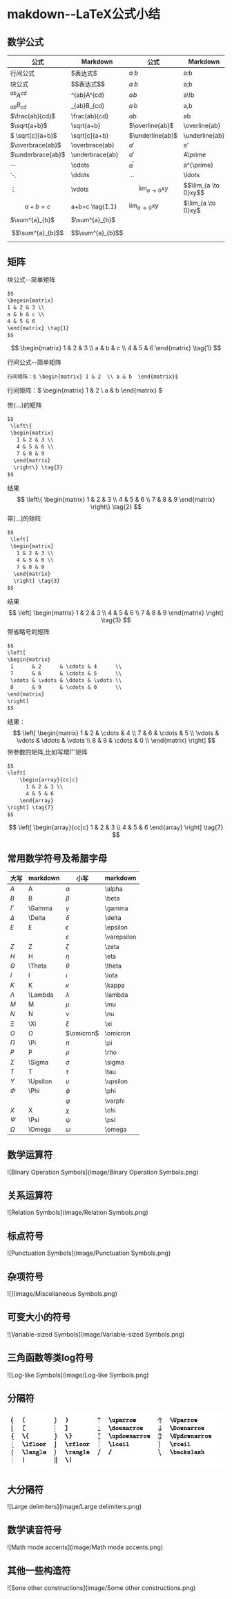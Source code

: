 # makdown--LaTeX公式小结

## 数学公式

| 公式                  | Markdown            | 公式                   | Markdown                 |
| ------------------- | ------------------- | -------------------- | ------------------------ |
| 行间公式                | \$表达式\$             | $a\:b$               | a\:b                     |
| 块公式                 | \$\$表达式\$\$         | $a\;b$               | a\;b                     |
| $^{ab}A^{cd}$       | ^{ab}A^{cd}         | $a\!b$               | a\\!b                    |
| $_{ab}B_{cd}$       | \_{ab}B\_{cd}       | $a\,b$               | a\,b                     |
| $\frac{ab}{cd}$     | \frac{ab}{cd}       | $ab$                 | ab                       |
| $\sqrt{a+b}$        | \sqrt{a+b}          | $\overline{ab}$      | \overline{ab}            |
| $ \sqrt[c]{a+b}$    | \sqrt[c]{a+b}       | $\underline{ab}$     | \underline{ab}           |
| $\overbrace{ab}$    | \overbrace{ab}      | $a'$                 | a'                       |
| $\underbrace{ab}$   | \underbrace{ab}     | $a\prime$            | A\prime                  |
| $\cdots$            | \cdots              | $a^{\prime}$         | a^{\prime}               |
| $\ddots$            | \ddots              | $\ldots$             | \ldots                   |
| $\vdots$            | \vdots              | $$\lim_{a \to 0}xy$$ | \$\$\lim_{a \to 0}xy\$\$ |
| $$a+b=c \tag{1.1}$$ | a+b=c   \tag{1.1}   | $\lim_{a\to 0}xy$    | \$\lim_{a \to 0}xy\$     |
| $\sum^{a}_{b}$      | \$\sum^{a}_{b}\$    |                      |                          |
| $$\sum^{a}_{b}$$    | \$$\sum^{a}_{b}\$\$ |                      |                          |

## 矩阵

块公式--简单矩阵

```
$$
\begein{matrix}
1 & 2 & 3 \\
a & b & c \\
4 & 5 & 6 
\end{matrix} \tag{1}
$$
```

$$
\begin{matrix}
1 & 2 & 3 \\
a & b & c \\
4 & 5 & 6 
\end{matrix} \tag{1}
$$

行间公式--简单矩阵

```
行间矩阵：$ \begin{matrix} 1 & 2  \\ a & b  \end{matrix}$
```



行间矩阵：$ \begin{matrix} 1 & 2  \\ a & b   \end{matrix} $

带{...}的矩阵

``` \left\{ \begin{matrix}   1 &amp; 2 &amp; 3 \\   4 &amp; 5 &amp; 6 \\   7 &amp; 8 &amp; 9  \end{matrix}  \right\} \tag{2}
$$
 \left\{
 \begin{matrix}
   1 & 2 & 3 \\
   4 & 5 & 6 \\
   7 & 8 & 9
  \end{matrix}
  \right\} \tag{2}
$$
```

结果
$$
\left\{
 \begin{matrix}
   1 & 2 & 3 \\
   4 & 5 & 6 \\
   7 & 8 & 9
  \end{matrix}
  \right\} \tag{2}
$$
带[...]的矩阵

```
$$
 \left[
 \begin{matrix}
   1 & 2 & 3 \\
   4 & 5 & 6 \\
   7 & 8 & 9
  \end{matrix}
  \right] \tag{3}
$$
```

结果
$$
\left[
 \begin{matrix}
   1 & 2 & 3 \\
   4 & 5 & 6 \\
   7 & 8 & 9
  \end{matrix}
  \right] \tag{3}
$$
带省略号的矩阵

```
$$
\left[
\begin{matrix}
 1      & 2      & \cdots & 4      \\
 7      & 6      & \cdots & 5      \\
 \vdots & \vdots & \ddots & \vdots \\
 8      & 9      & \cdots & 0      \\
\end{matrix}
\right]
$$
```

结果：
$$
\left[
\begin{matrix}
 1      & 2      & \cdots & 4      \\
 7      & 6      & \cdots & 5      \\
 \vdots & \vdots & \ddots & \vdots \\
 8      & 9      & \cdots & 0      \\
\end{matrix}
\right]
$$
带参数的矩阵,比如写增广矩阵

```
$$ 
\left[
    \begin{array}{cc|c}
      1 & 2 & 3 \\
      4 & 5 & 6
    \end{array}
\right] \tag{7}
$$
```

$$
\left[
    \begin{array}{cc|c}
      1 & 2 & 3 \\
      4 & 5 & 6
    \end{array}
\right] \tag{7}
$$



## 常用数学符号及希腊字母

| 大写         | markdown | 小写            | markdown    |
| ---------- | -------- | ------------- | ----------- |
| $A$        | A        | $\alpha$      | \alpha      |
| $B$        | B        | $\beta$       | \beta       |
| $\Gamma$   | \Gamma   | $\gamma$      | \gamma      |
| $\Delta$   | \Delta   | $\delta$      | \delta      |
| $E$        | E        | $\epsilon$    | \epsilon    |
|            |          | $\varepsilon$ | \varepsilon |
| $Z$        | Z        | $\zeta$       | \zeta       |
| $H$        | H        | $\eta$        | \eta        |
| $\Theta$   | \Theta   | $\theta$      | \theta      |
| $I$        | I        | $\iota$       | \iota       |
| $K$        | K        | $\kappa$      | \kappa      |
| $\Lambda$  | \Lambda  | $\lambda$     | \lambda     |
| $M$        | M        | $\mu$         | \mu         |
| $N$        | N        | $\nu$         | \nu         |
| $\Xi$      | \Xi      | $\xi$         | \xi         |
| $O$        | O        | $\omicron$    | \omicron    |
| $\Pi$      | \Pi      | $\pi$         | \pi         |
| $P$        | P        | $\rho$        | \rho        |
| $\Sigma$   | \Sigma   | $\sigma$      | \sigma      |
| $T$        | T        | $\tau$        | \tau        |
| $\Upsilon$ | \Upsilon | $\upsilon$    | \upsilon    |
| $\Phi$     | \Phi     | $\phi$        | \phi        |
|            |          | $\varphi$     | \varphi     |
| $X$        | X        | $\chi$        | \chi        |
| $\Psi$     | \Psi     | $\psi$        | \psi        |
| $\Omega$   | \Omega   | $\omega$      | \omega      |

## 数学运算符

![Binary Operation Symbols](image/Binary Operation Symbols.png)



## 关系运算符

![Relation Symbols](image/Relation Symbols.png)

## 标点符号

![Punctuation Symbols](image/Punctuation Symbols.png)

## 杂项符号

![](image/Miscellaneous Symbols.png)

## 可变大小的符号

![Variable-sized Symbols](image/Variable-sized Symbols.png)

## 三角函数等类log符号

![Log-like Symbols](image/Log-like Symbols.png)

## 分隔符

![Delimiters](image/Delimiters.png)

## 大分隔符

![Large delimiters](image/Large delimiters.png)

## 数学读音符号

![Math mode accents](image/Math mode accents.png)

## 其他一些构造符

![Sone other constructions](image/Some other constructions.png)